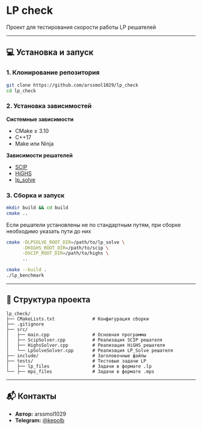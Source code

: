 # LP check

Проект для тестирования скорости работы LP решателей

___

## <a id="title1"> **:computer: Установка и запуск**

### 1. Клонирование репозитория
```bash
git clone https://github.com/arssmol1029/lp_check
cd lp_check
```

### 2. Установка зависимостей

**Системные зависимости**
+ CMake ≥ 3.10
+ C++17
+ Make или Ninja

**Зависимости решателей**
+ [SCIP](https://scipopt.org/#download)
+ [HiGHS](https://ergo-code.github.io/HiGHS/dev/installation/)
+ [lp_solve](https://web.mit.edu/lpsolve/doc/)


### 3. Сборка и запуск
```bash
mkdir build && cd build
cmake ..
```

Если решатели установлены не по стандартным путям, при сборке необходимо указать пути до них
```bash
cmake -DLPSOLVE_ROOT_DIR=/path/to/lp_solve \
      -DHIGHS_ROOT_DIR=/path/to/scip \
      -DSCIP_ROOT_DIR=/path/to/highs \
      ..
```

```bash
cmake --build .
./lp_benchmark
```

___

## <a id="title2"> :file_folder: Структура проекта

```text
lp_check/
├── CMakeLists.txt              # Конфигурация сборки
├── .gitignore
├── src/
│   ├── main.cpp                # Основная программа
│   ├── ScipSolver.cpp          # Реализация SCIP решателя
│   ├── HighsSolver.cpp         # Реализация HiGHS решателя
│   └── LpSolveSolver.cpp       # Реализация LP_Solve решателя
├── include/                    # Заголовочные файлы
├── tests/                      # Тестовые задачи LP
│   ├── lp_files                # Задачи в формате .lp
└── ├── mps_files               # Задачи в формате .mps
```

___

## <a id="title3"> :mailbox_with_mail: Контакты

+ **Автор:** arssmol1029
+ **Telegram:** [@kepolb](https://t.me/kepolb)